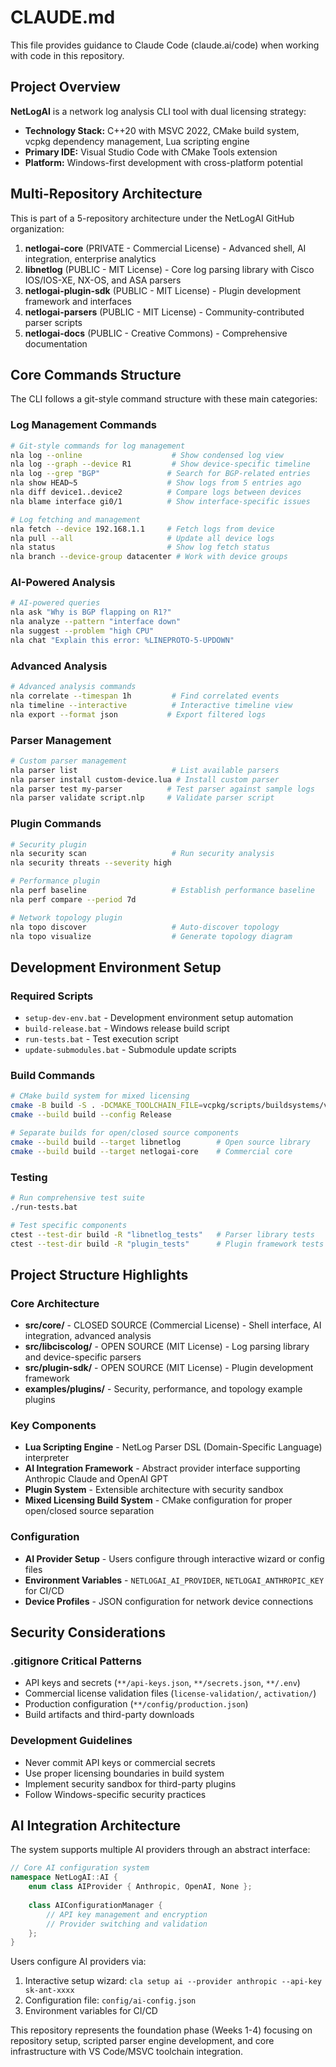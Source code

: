 # CLAUDE.md

This file provides guidance to Claude Code (claude.ai/code) when working with code in this repository.

## Project Overview

**NetLogAI** is a network log analysis CLI tool with dual licensing strategy:
- **Technology Stack:** C++20 with MSVC 2022, CMake build system, vcpkg dependency management, Lua scripting engine
- **Primary IDE:** Visual Studio Code with CMake Tools extension
- **Platform:** Windows-first development with cross-platform potential

## Multi-Repository Architecture

This is part of a 5-repository architecture under the NetLogAI GitHub organization:

1. **netlogai-core** (PRIVATE - Commercial License) - Advanced shell, AI integration, enterprise analytics
2. **libnetlog** (PUBLIC - MIT License) - Core log parsing library with Cisco IOS/IOS-XE, NX-OS, and ASA parsers
3. **netlogai-plugin-sdk** (PUBLIC - MIT License) - Plugin development framework and interfaces
4. **netlogai-parsers** (PUBLIC - MIT License) - Community-contributed parser scripts
5. **netlogai-docs** (PUBLIC - Creative Commons) - Comprehensive documentation

## Core Commands Structure

The CLI follows a git-style command structure with these main categories:

### Log Management Commands
```bash
# Git-style commands for log management
nla log --online                    # Show condensed log view
nla log --graph --device R1         # Show device-specific timeline
nla log --grep "BGP"               # Search for BGP-related entries
nla show HEAD~5                    # Show logs from 5 entries ago
nla diff device1..device2          # Compare logs between devices
nla blame interface gi0/1          # Show interface-specific issues

# Log fetching and management
nla fetch --device 192.168.1.1     # Fetch logs from device
nla pull --all                     # Update all device logs
nla status                         # Show log fetch status
nla branch --device-group datacenter # Work with device groups
```

### AI-Powered Analysis
```bash
# AI-powered queries
nla ask "Why is BGP flapping on R1?"
nla analyze --pattern "interface down"
nla suggest --problem "high CPU"
nla chat "Explain this error: %LINEPROTO-5-UPDOWN"
```

### Advanced Analysis
```bash
# Advanced analysis commands
nla correlate --timespan 1h         # Find correlated events
nla timeline --interactive          # Interactive timeline view
nla export --format json           # Export filtered logs
```

### Parser Management
```bash
# Custom parser management
nla parser list                     # List available parsers
nla parser install custom-device.lua # Install custom parser
nla parser test my-parser          # Test parser against sample logs
nla parser validate script.nlp     # Validate parser script
```

### Plugin Commands
```bash
# Security plugin
nla security scan                   # Run security analysis
nla security threats --severity high

# Performance plugin
nla perf baseline                   # Establish performance baseline
nla perf compare --period 7d

# Network topology plugin
nla topo discover                   # Auto-discover topology
nla topo visualize                  # Generate topology diagram
```

## Development Environment Setup

### Required Scripts
- `setup-dev-env.bat` - Development environment setup automation
- `build-release.bat` - Windows release build script
- `run-tests.bat` - Test execution script
- `update-submodules.bat` - Submodule update scripts

### Build Commands
```bash
# CMake build system for mixed licensing
cmake -B build -S . -DCMAKE_TOOLCHAIN_FILE=vcpkg/scripts/buildsystems/vcpkg.cmake
cmake --build build --config Release

# Separate builds for open/closed source components
cmake --build build --target libnetlog        # Open source library
cmake --build build --target netlogai-core    # Commercial core
```

### Testing
```bash
# Run comprehensive test suite
./run-tests.bat

# Test specific components
ctest --test-dir build -R "libnetlog_tests"   # Parser library tests
ctest --test-dir build -R "plugin_tests"      # Plugin framework tests
```

## Project Structure Highlights

### Core Architecture
- **src/core/** - CLOSED SOURCE (Commercial License) - Shell interface, AI integration, advanced analysis
- **src/libciscolog/** - OPEN SOURCE (MIT License) - Log parsing library and device-specific parsers
- **src/plugin-sdk/** - OPEN SOURCE (MIT License) - Plugin development framework
- **examples/plugins/** - Security, performance, and topology example plugins

### Key Components
- **Lua Scripting Engine** - NetLog Parser DSL (Domain-Specific Language) interpreter
- **AI Integration Framework** - Abstract provider interface supporting Anthropic Claude and OpenAI GPT
- **Plugin System** - Extensible architecture with security sandbox
- **Mixed Licensing Build System** - CMake configuration for proper open/closed source separation

### Configuration
- **AI Provider Setup** - Users configure through interactive wizard or config files
- **Environment Variables** - `NETLOGAI_AI_PROVIDER`, `NETLOGAI_ANTHROPIC_KEY` for CI/CD
- **Device Profiles** - JSON configuration for network device connections

## Security Considerations

### .gitignore Critical Patterns
- API keys and secrets (`**/api-keys.json`, `**/secrets.json`, `**/.env`)
- Commercial license validation files (`license-validation/`, `activation/`)
- Production configuration (`**/config/production.json`)
- Build artifacts and third-party downloads

### Development Guidelines
- Never commit API keys or commercial secrets
- Use proper licensing boundaries in build system
- Implement security sandbox for third-party plugins
- Follow Windows-specific security practices

## AI Integration Architecture

The system supports multiple AI providers through an abstract interface:

```cpp
// Core AI configuration system
namespace NetLogAI::AI {
    enum class AIProvider { Anthropic, OpenAI, None };
    
    class AIConfigurationManager {
        // API key management and encryption
        // Provider switching and validation
    };
}
```

Users configure AI providers via:
1. Interactive setup wizard: `cla setup ai --provider anthropic --api-key sk-ant-xxxx`
2. Configuration file: `config/ai-config.json`
3. Environment variables for CI/CD

This repository represents the foundation phase (Weeks 1-4) focusing on repository setup, scripted parser engine development, and core infrastructure with VS Code/MSVC toolchain integration.